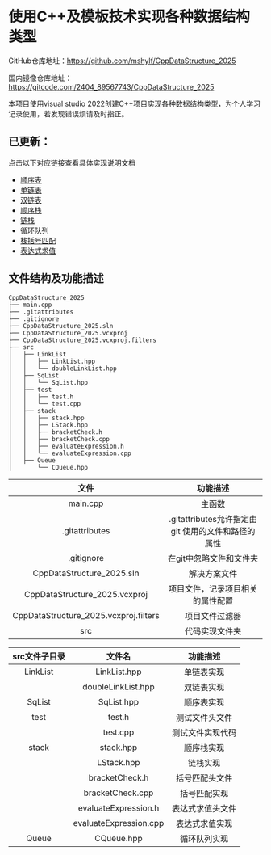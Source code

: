 ﻿
# 使用C++及模板技术实现各种数据结构类型
GitHub仓库地址：https://github.com/mshylf/CppDataStructure_2025

国内镜像仓库地址：https://gitcode.com/2404_89567743/CppDataStructure_2025

本项目使用visual studio 2022创建C++项目实现各种数据结构类型，为个人学习记录使用，若发现错误烦请及时指正。

## 已更新：
点击以下对应链接查看具体实现说明文档
- [顺序表](https://blog.csdn.net/2404_89567743/article/details/145797077?fromshare=blogdetail&sharetype=blogdetail&sharerId=145797077&sharerefer=PC&sharesource=2404_89567743&sharefrom=from_link)
- [单链表](https://blog.csdn.net/2404_89567743/article/details/145796670?fromshare=blogdetail&sharetype=blogdetail&sharerId=145796670&sharerefer=PC&sharesource=2404_89567743&sharefrom=from_link)
- [双链表](https://blog.csdn.net/2404_89567743/article/details/145796901?fromshare=blogdetail&sharetype=blogdetail&sharerId=145796901&sharerefer=PC&sharesource=2404_89567743&sharefrom=from_link)
- [顺序栈](https://blog.csdn.net/2404_89567743/article/details/145797210?fromshare=blogdetail&sharetype=blogdetail&sharerId=145797210&sharerefer=PC&sharesource=2404_89567743&sharefrom=from_link)
- [链栈](https://blog.csdn.net/2404_89567743/article/details/145797150?fromshare=blogdetail&sharetype=blogdetail&sharerId=145797150&sharerefer=PC&sharesource=2404_89567743&sharefrom=from_link)
- [循环队列](https://blog.csdn.net/2404_89567743/article/details/145797356?fromshare=blogdetail&sharetype=blogdetail&sharerId=145797356&sharerefer=PC&sharesource=2404_89567743&sharefrom=from_link)
- [栈括号匹配](https://blog.csdn.net/2404_89567743/article/details/145892088?fromshare=blogdetail&sharetype=blogdetail&sharerId=145892088&sharerefer=PC&sharesource=2404_89567743&sharefrom=from_link)
- [表达式求值](https://blog.csdn.net/2404_89567743/article/details/146078235?fromshare=blogdetail&sharetype=blogdetail&sharerId=146078235&sharerefer=PC&sharesource=2404_89567743&sharefrom=from_link)

## 文件结构及功能描述

```plaintext
CppDataStructure_2025
├── main.cpp
├── .gitattributes
├── .gitignore
├── CppDataStructure_2025.sln
├── CppDataStructure_2025.vcxproj
├── CppDataStructure_2025.vcxproj.filters
├── src
│   ├── LinkList
│   │   ├── LinkList.hpp
│   │   └── doubleLinkList.hpp
│   ├── SqList
│   │   └── SqList.hpp
│   ├── test
│   │   ├── test.h
│   │   └── test.cpp
│   ├── stack
│   │   ├── stack.hpp
│   │   ├── LStack.hpp
│   │   ├── bracketCheck.h
│   │   ├── bracketCheck.cpp
│   │   ├── evaluateExpression.h
│   │   └── evaluateExpression.cpp
│   ├── Queue
│       └── CQueue.hpp
```

| 文件 | 功能描述 |
|:-:|:-:|
| main.cpp | 主函数 |
| .gitattributes | .gitattributes允许指定由 git 使用的文件和路径的属性 |
| .gitignore | 在git中忽略文件和文件夹 |
| CppDataStructure_2025.sln | 解决方案文件 |
| CppDataStructure_2025.vcxproj | 项目文件，记录项目相关的属性配置 |
| CppDataStructure_2025.vcxproj.filters | 项目文件过滤器 |
|src|代码实现文件夹|

|src文件子目录|文件名|功能描述|
|:-:|:-:|:-:|
|LinkList|LinkList.hpp|单链表实现|
||doubleLinkList.hpp|双链表实现|
|SqList|SqList.hpp|顺序表实现|
|test|test.h|测试文件头文件|
||test.cpp|测试文件实现代码|
|stack|stack.hpp|顺序栈实现|
||LStack.hpp|链栈实现|
||bracketCheck.h|括号匹配头文件|
||bracketCheck.cpp|括号匹配实现|
||evaluateExpression.h|表达式求值头文件|
||evaluateExpression.cpp|表达式求值实现|
|Queue|CQueue.hpp|循环队列实现|
